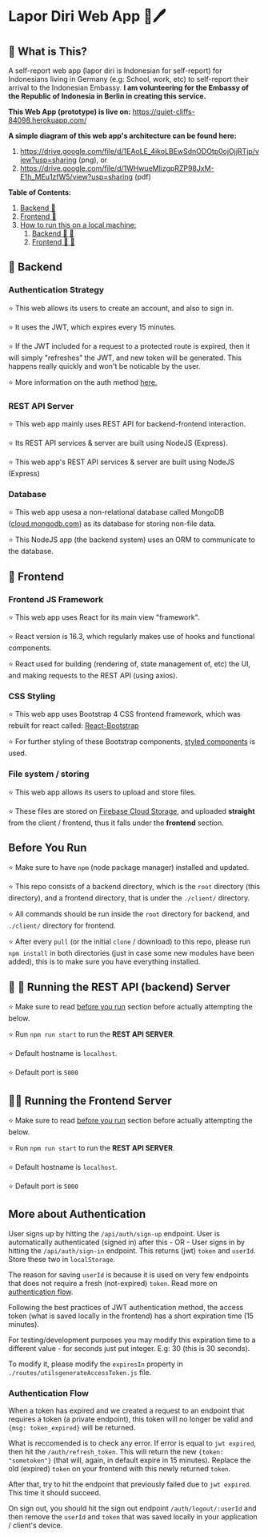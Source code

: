 # Lapor Diri Web App 📘🖊️

## 🤔 What is This?

A self-report web app (lapor diri is Indonesian for self-report) for Indonesians living in Germany (e.g: School, work, etc) to self-report their arrival to the Indonesian Embassy. **I am volunteering for the Embassy of the Republic of Indonesia in Berlin in creating this service.**

**This Web App (prototype) is live on:** https://quiet-cliffs-84098.herokuapp.com/

**A simple diagram of this web app's architecture can be found here:**

1. https://drive.google.com/file/d/1EAoLE_4ikoLBEwSdnODOtp0ojOjjRTjp/view?usp=sharing (png), or
2. https://drive.google.com/file/d/1WHwueMlizgpRZP98JxM-E1h_MEu1zfW5/view?usp=sharing (pdf)

**Table of Contents:**

1. <a href="#backend">Backend 📡 </a>
2. <a href="#frontend">Frontend 📱 </a>
3. <a href="#run">How to run this on a local machine: </a>
   1. <a href="#run-api">Backend 🏡 📡</a>
   2. <a href="#run-frontend">Frontend 🏡 📱</a>

<span id="backend"></span>

## 📡 Backend

### Authentication Strategy

⭐ This web allows its users to create an account, and also to sign in.

⭐ It uses the JWT, which expires every 15 minutes.

⭐ If the JWT included for a request to a protected route is expired, then it will simply "refreshes" the JWT, and new token will be generated. This happens really quickly and won't be noticable by the user.

⭐ More information on the auth method <a href="authMethod">here.</a>

### REST API Server

⭐ This web app mainly uses REST API for backend-frontend interaction.

⭐ Its REST API services & server are built using NodeJS (Express).

⭐ This web app's REST API services & server are built using NodeJS (Express)

### Database

⭐ This web app usesa a non-relational database called MongoDB (<a href="https://cloud.mongodb.com" target="_blank">cloud.mongodb.com</a>) as its database for storing non-file data.

⭐ This NodeJS app (the backend system) uses an ORM to communicate to the database.

## 📱 Frontend

### Frontend JS Framework

⭐ This web app uses React for its main view "framework".

⭐ React version is 16.3, which regularly makes use of hooks and functional components.

⭐ React used for building (rendering of, state management of, etc) the UI, and making requests to the REST API (using axios).

### CSS Styling

⭐ This web app uses Bootstrap 4 CSS frontend framework, which was rebuilt for react called: <a href="https://react-bootstrap.github.io/" target="blank">React-Bootstrap</a>

⭐ For further styling of these Bootstrap components, <a href="https://styled-components.com/" target="_blank">styled components</a> is used.

### File system / storing

⭐ This web app allows its users to upload and store files.

⭐ These files are stored on <a href="https://firebase.google.com/docs/storage" target="_blank">Firebase Cloud Storage</a>, and uploaded **straight** from the client / frontend, thus it falls under the **frontend** section.

<span id="run"></span>

## Before You Run

⭐ Make sure to have `npm` (node package manager) installed and updated.

⭐ This repo consists of a backend directory, which is the `root` directory (this directory), and a frontend directory, that is under the `./client/` directory.

⭐ All commands should be run inside the `root` directory for backend, and `./client/` directory for frontend.

⭐ After every `pull` (or the initial `clone` / download) to this repo, please run `npm install` in both directories (just in case some new modules have been added), this is to make sure you have everything installed.

<span id="run-api"></span>

## 🚀 📡 Running the REST API (backend) Server

⭐ Make sure to read <a href="run">before you run</a> section before actually attempting the below.

⭐ Run `npm run start` to run the **REST API SERVER**.

⭐ Default hostname is `localhost`.

⭐ Default port is `5000`

<span id="run-frontend"></span>

## 🚀📱 Running the Frontend Server

⭐ Make sure to read <a href="run">before you run</a> section before actually attempting the below.

⭐ Run `npm run start` to run the **REST API SERVER**.

⭐ Default hostname is `localhost`.

⭐ Default port is `5000`

<span id="authMethod"></span>

## More about Authentication

User signs up by hitting the `/api/auth/sign-up` endpoint. User is automatically authenticated (signed in) after this - OR - User signs in by hitting the `/api/auth/sign-in` endpoint. This returns (jwt) `token` and `userId`. Store these two in `localStorage`.

The reason for saving `userId` is because it is used on very few endpoints that does not require a fresh (not-expired) `token`. Read more on <a href="#authFlow">authentication flow</a>.

Following the best practices of JWT authentication method, the access token (what is saved locally in the frontend) has a short expiration time (15 minutes).

For testing/development purposes you may modify this expiration time to a different value - for seconds just put integer. E.g: 30 (this is 30 seconds).

To modify it, please modify the `expiresIn` property in `./routes/utilsgenerateAccessToken.js` file.

### <span id="authFlow">Authentication Flow</span>

When a token has expired and we created a request to an endpoint that requires a token (a private endpoint), this token will no longer be valid and `{msg: token_expired}` will be returned.

What is reccomended is to check any error. If error is equal to `jwt expired`, then hit the `/auth/refresh_token`. This will return the new `{token: "sometoken"}` (that will, again, in default expire in 15 minutes). Replace the old (expired) `token` on your frontend with this newly returned `token`.

After that, try to hit the endpoint that previously failed due to `jwt expired`. This time it should succeed.

On sign out, you should hit the sign out endpoint `/auth/logout/:userId` and then remove the `userId` and `token` that was saved locally in your application / client's device.
